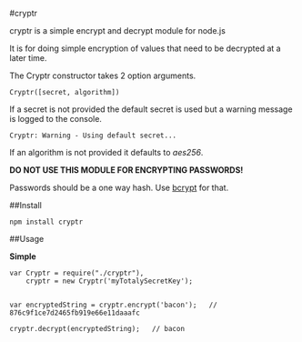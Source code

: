 #cryptr

cryptr is a simple encrypt and decrypt module for node.js

It is for doing simple encryption of values that need to be decrypted at a later time.

The Cryptr constructor takes 2 option arguments.

	Cryptr([secret, algorithm])

If a secret is not provided the default secret is used but a warning message is logged to the console.

	Cryptr: Warning - Using default secret...

If an algorithm is not provided it defaults to *aes256*.

**DO NOT USE THIS MODULE FOR ENCRYPTING PASSWORDS!**

Passwords should be a one way hash. Use [bcrypt](https://npmjs.org/package/bcrypt) for that.

##Install

	npm install cryptr

##Usage

**Simple**

    var Cryptr = require("./cryptr"),
    	cryptr = new Cryptr('myTotalySecretKey');


    var encryptedString = cryptr.encrypt('bacon');   // 876c9f1ce7d2465fb919e66e11daaafc

    cryptr.decrypt(encryptedString);   // bacon

